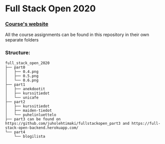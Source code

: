 # Full Stack Open 2020

### [Course's website](https://fullstackopen.com/)

All the course assignments can be found in this repository in their own separate folders

### Structure:

```
full_stack_open_2020
├── part0
│   ├── 0.4.png
│   ├── 0.5.png
│   └── 0.6.png
├── part1
│   ├── anekdootit
│   ├── kurssitiedot
│   └── unicafe
├── part2
│   ├── kurssitiedot
│   ├── maiden-tiedot
│   └── puhelinluettelo
├── part3 can be found on https://github.com/juholehtimaki/fullstackopen_part3 and https://full-stack-open-backend.herokuapp.com/
└── part4
    └── blogilista
```
